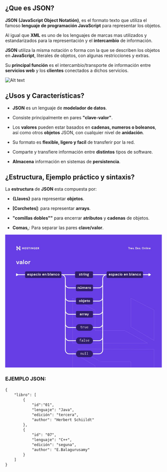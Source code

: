 ## ¿Que es JSON?

**JSON** **(JavaScript Object Notatión)**, es el formato texto que utiliza el famoso **lenguaje de programación JavaScript** para representar los objetos.

Al igual que **XML** es uno de los lenguajes de marcas mas utilizados y estandarizados para la representación y el **intercambio** de información.

**JSON** utiliza la misma notación o forma con la que se describen los objetos en **JavaScript**, literales de objetos, con algunas restricciones y extras.

Su **principal función** es el intercambio/transporte de información entre **servicios web** y los **clientes** conectados a dichos servicios.

![Alt text](image-2.png)

## ¿Usos y Características?

+ **JSON** es un lenguaje de **modelador de datos**.

+ Consiste principalmente en pares **"clave-valor"**.

+ Los **valores** pueden estar basados en **cadenas, numeros o boleanos**, así como otros **objetos** JSON, con cualquier nivel de **anidación**.

+ Su formato es **flexible, ligero y facíl** de transferir por la red.

+ Comparte y transfiere información entre **distintos** tipos de software.

+ **Almacena** información en sistemas de **persistencia**.

## ¿Estructura, Ejemplo práctico y sintaxis?

La **estructura** de **JSON** esta compuesta por:

+ **{Llaves}** para representar **objetos**.  

+ **[Corchetes]**: para representar **arrays**.

+ **"comillas dobles""** para encerrar **atributos** y **cadenas** de objetos.

+ **Comas,**: Para separar las pares **clave/valor**.

![Alt text](image-4.png)
### EJEMPLO JSON: 
```
{
    "libro": [
        {
            "id":"01",
            "lenguaje": "Java",
            "edición": "tercera",
            "author": "Herbert Schiildt"
        },
        {
            "id": "07",
            "lenguaje": "C++",
            "edición": "seguna",
            "author": "E.Balagurusamy"
        }
    ]
}
```
